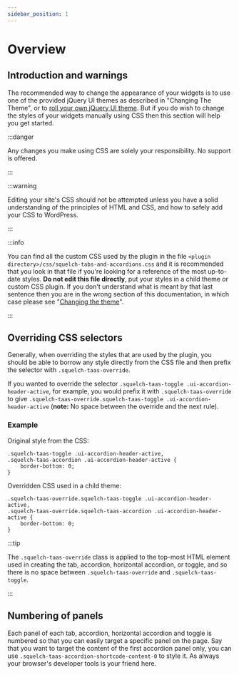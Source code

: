 ```yaml
---
sidebar_position: 1
---
```


# Overview

## Introduction and warnings

The recommended way to change the appearance of your widgets is to use one of the provided jQuery UI themes as described in "Changing The Theme", or to [roll your own jQuery UI theme](./rolling-your-own-theme.md). But if you do wish to change the styles of your widgets manually using CSS then this section will help you get started.

:::danger

Any changes you make using CSS are solely your responsibility. No support is offered.

:::

:::warning

Editing your site's CSS should not be attempted unless you have a solid understanding of the principles of HTML and CSS, and how to safely add your CSS to WordPress.

:::

:::info

You can find all the custom CSS used by the plugin in the file `<plugin directory>/css/squelch-tabs-and-accordions.css` and it is recommended that you look in that file if you're looking for a reference of the most up-to-date styles. **Do not edit this file directly**, put your styles in a child theme or custom CSS plugin. If you don't understand what is meant by that last sentence then you are in the wrong section of this documentation, in which case please see "[Changing the theme](../../getting-started/changing-themes.md)".

:::

## Overriding CSS selectors

Generally, when overriding the styles that are used by the plugin, you should be able to borrow any style directly from the CSS file and then prefix the selector with `.squelch-taas-override`.

If you wanted to override the selector `.squelch-taas-toggle .ui-accordion-header-active`, for example, you would prefix it with `.squelch-taas-override` to give `.squelch-taas-override.squelch-taas-toggle .ui-accordion-header-active` (**note:** No space between the override and the next rule).

### Example

Original style from the CSS:

```
.squelch-taas-toggle .ui-accordion-header-active,
.squelch-taas-accordion .ui-accordion-header-active {
    border-bottom: 0;
}
```

Overridden CSS used in a child theme:

```
.squelch-taas-override.squelch-taas-toggle .ui-accordion-header-active,
.squelch-taas-override.squelch-taas-accordion .ui-accordion-header-active {
    border-bottom: 0;
}
```

:::tip

The `.squelch-taas-override` class is applied to the top-most HTML element used in creating the tab, accordion, horizontal accordion, or toggle, and so there is no space between `.squelch-taas-override` and `.squelch-taas-toggle`.

:::

## Numbering of panels

Each panel of each tab, accordion, horizontal accordion and toggle is numbered so that you can easily target a specific panel on the page. Say that you want to target the content of the first accordion panel only, you can use `.squelch-taas-accordion-shortcode-content-0` to style it. As always your browser's developer tools is your friend here.

